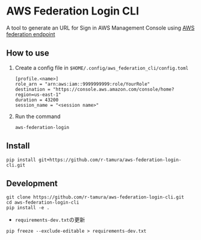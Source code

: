 # AWS Federation Login CLI

A tool to generate an URL for Sign in AWS Management Console using [AWS federation endpoint](https://docs.aws.amazon.com/IAM/latest/UserGuide/id_roles_providers_enable-console-custom-url.html)


## How to use

1. Create a config file in `$HOME/.config/aws_federation_cli/config.toml`

    ```shell
    [profile.<name>]
    role_arn = "arn:aws:iam::9999999999:role/YourRole"
    destination = "https://console.aws.amazon.com/console/home?region=us-east-1"
    duration = 43200
    session_name = "<session name>"
    ```

1. Run the command

    ```shell
    aws-federation-login
    ```

## Install

```shell
pip install git+https://github.com/r-tamura/aws-federation-login-cli.git
```

## Development

```shell
git clone https://github.com/r-tamura/aws-federation-login-cli.git
cd aws-federation-login-cli
pip install -e .
```

- `requirements-dev.txt`の更新

```shell
pip freeze --exclude-editable > requirements-dev.txt
```

